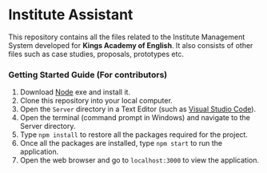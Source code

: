 # Institute Assistant

This repository contains all the files related to the Institute Management System developed for **Kings Academy of English**. It also consists of other files such as case studies, proposals, prototypes etc.

### Getting Started Guide (For contributors)

1. Download [Node](https://nodejs.org/dist/v8.11.4/node-v8.11.4-x64.msi) exe and install it.
2. Clone this repository into your local computer.
3. Open the `Server` directory in a Text Editor (such as [Visual Studio Code](https://code.visualstudio.com/)).
4. Open the terminal (command prompt in Windows) and navigate to the Server directory. 
5. Type `npm install` to restore all the packages required for the project.
6. Once all the packages are installed, type `npm start` to run the application.
7. Open the web browser and go to `localhost:3000` to view the application.